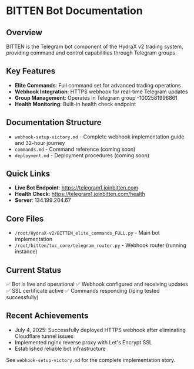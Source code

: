 # BITTEN Bot Documentation

## Overview

BITTEN is the Telegram bot component of the HydraX v2 trading system, providing command and control capabilities through Telegram groups.

## Key Features

- **Elite Commands**: Full command set for advanced trading operations
- **Webhook Integration**: HTTPS webhook for real-time Telegram updates
- **Group Management**: Operates in Telegram group -1002581996861
- **Health Monitoring**: Built-in health check endpoint

## Documentation Structure

- `webhook-setup-victory.md` - Complete webhook implementation guide and 32-hour journey
- `commands.md` - Command reference (coming soon)
- `deployment.md` - Deployment procedures (coming soon)

## Quick Links

- **Live Bot Endpoint**: https://telegram1.joinbitten.com
- **Health Check**: https://telegram1.joinbitten.com/health
- **Server**: 134.199.204.67

## Core Files

- `/root/HydraX-v2/BITTEN_elite_commands_FULL.py` - Main bot implementation
- `/root/bitten/toc_core/telegram_router.py` - Webhook router (running instance)

## Current Status

✅ Bot is live and operational
✅ Webhook configured and receiving updates
✅ SSL certificate active
✅ Commands responding (/ping tested successfully)

## Recent Achievements

- July 4, 2025: Successfully deployed HTTPS webhook after eliminating Cloudflare tunnel issues
- Implemented nginx reverse proxy with Let's Encrypt SSL
- Established reliable bot infrastructure

See `webhook-setup-victory.md` for the complete implementation story.